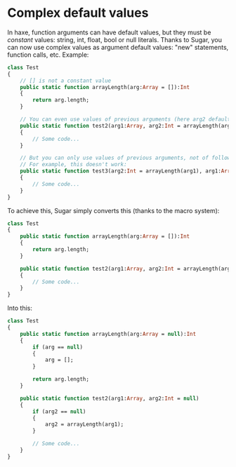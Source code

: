 # Complex default values

In haxe, function arguments can have default values, but they must be *constant* values: string, int, float, bool or null literals. Thanks to Sugar, you can now use complex values as argument default values: "new" statements, function calls, etc. Example:

```haxe
class Test
{
    // [] is not a constant value
    public static function arrayLength(arg:Array = []):Int
    {
        return arg.length;
    }

    // You can even use values of previous arguments (here arg2 default value depends on arg1 value):
    public static function test2(arg1:Array, arg2:Int = arrayLength(arg1))
    {
        // Some code...
    }

    // But you can only use values of previous arguments, not of following arguments.
    // For example, this doesn't work:
    public static function test3(arg2:Int = arrayLength(arg1), arg1:Array = [])
    {
        // Some code...
    }
}
```

To achieve this, Sugar simply converts this (thanks to the macro system):

```haxe
class Test
{
    public static function arrayLength(arg:Array = []):Int
    {
        return arg.length;
    }

    public static function test2(arg1:Array, arg2:Int = arrayLength(arg1))
    {
        // Some code...
    }
}
```

Into this:

```haxe
class Test
{
    public static function arrayLength(arg:Array = null):Int
    {
        if (arg == null)
        {
            arg = [];
        }

        return arg.length;
    }

    public static function test2(arg1:Array, arg2:Int = null)
    {
        if (arg2 == null)
        {
            arg2 = arrayLength(arg1);
        }

        // Some code...
    }
}
```